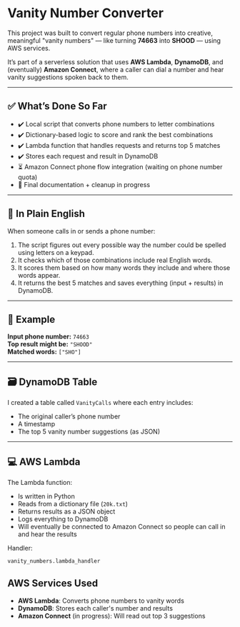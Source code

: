 # Vanity Number Converter

This project was built to convert regular phone numbers into creative, meaningful "vanity numbers" — like turning **74663** into **SHOOD** — using AWS services.

It’s part of a serverless solution that uses **AWS Lambda**, **DynamoDB**, and (eventually) **Amazon Connect**, where a caller can dial a number and hear vanity suggestions spoken back to them.

---

## ✅ What’s Done So Far

- ✔️ Local script that converts phone numbers to letter combinations
- ✔️ Dictionary-based logic to score and rank the best combinations
- ✔️ Lambda function that handles requests and returns top 5 matches
- ✔️ Stores each request and result in DynamoDB
- ⏳ Amazon Connect phone flow integration (waiting on phone number quota)
- 🧾 Final documentation + cleanup in progress

---

## 📘 In Plain English

When someone calls in or sends a phone number:

1. The script figures out every possible way the number could be spelled using letters on a keypad.
2. It checks which of those combinations include real English words.
3. It scores them based on how many words they include and where those words appear.
4. It returns the best 5 matches and saves everything (input + results) in DynamoDB.

---

## 🔁 Example

**Input phone number:** `74663`  
**Top result might be:** `"SHOOD"`  
**Matched words:** `["SHO"]`

---

## 🗃️ DynamoDB Table

I created a table called `VanityCalls` where each entry includes:

- The original caller’s phone number
- A timestamp
- The top 5 vanity number suggestions (as JSON)

---

## 💻 AWS Lambda

The Lambda function:

- Is written in Python
- Reads from a dictionary file (`20k.txt`)
- Returns results as a JSON object
- Logs everything to DynamoDB
- Will eventually be connected to Amazon Connect so people can call in and hear the results

Handler:

```python
vanity_numbers.lambda_handler
```

## AWS Services Used

- **AWS Lambda**: Converts phone numbers to vanity words
- **DynamoDB**: Stores each caller's number and results
- **Amazon Connect** (in progress): Will read out top 3 suggestions

